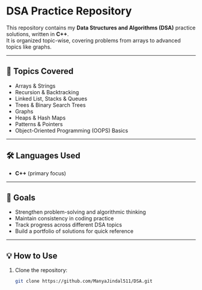 # DSA Practice Repository

This repository contains my **Data Structures and Algorithms (DSA)** practice solutions, written in **C++**.  
It is organized topic-wise, covering problems from arrays to advanced topics like graphs.   

---

## 🚀 Topics Covered

- Arrays & Strings  
- Recursion & Backtracking  
- Linked List, Stacks & Queues  
- Trees & Binary Search Trees  
- Graphs  
- Heaps & Hash Maps  
- Patterns & Pointers  
- Object-Oriented Programming (OOPS) Basics  

---

## 🛠 Languages Used
- **C++** (primary focus)  
---

## 🎯 Goals

- Strengthen problem-solving and algorithmic thinking  
- Maintain consistency in coding practice  
- Track progress across different DSA topics  
- Build a portfolio of solutions for quick reference  

---

## 💡 How to Use
1. Clone the repository:
   ```bash
   git clone https://github.com/ManyaJindal511/DSA.git
